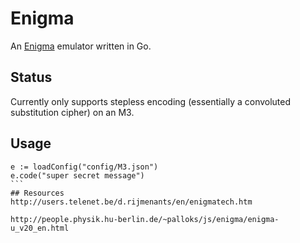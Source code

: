 # Enigma
An [Enigma](https://en.wikipedia.org/wiki/Enigma_machine) emulator written in Go.
## Status
Currently only supports stepless encoding (essentially a convoluted substitution cipher) on an M3. 
## Usage
````
e := loadConfig("config/M3.json")
e.code("super secret message")
```
## Resources
http://users.telenet.be/d.rijmenants/en/enigmatech.htm

http://people.physik.hu-berlin.de/~palloks/js/enigma/enigma-u_v20_en.html

